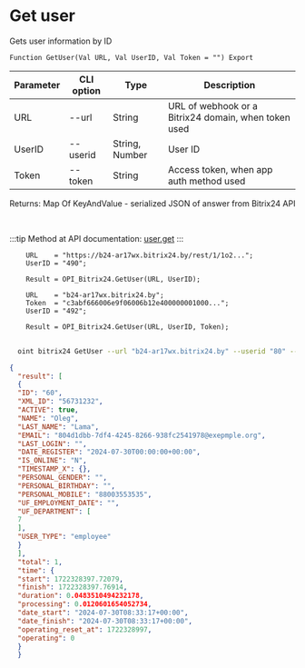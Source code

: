﻿---
sidebar_position: 2
---

# Get user
 Gets user information by ID



`Function GetUser(Val URL, Val UserID, Val Token = "") Export`

  | Parameter | CLI option | Type | Description |
  |-|-|-|-|
  | URL | --url | String | URL of webhook or a Bitrix24 domain, when token used |
  | UserID | --userid | String, Number | User ID |
  | Token | --token | String | Access token, when app auth method used |

  
  Returns:  Map Of KeyAndValue - serialized JSON of answer from Bitrix24 API

<br/>

:::tip
Method at API documentation: [user.get](https://dev.1c-bitrix.ru/rest_help/users/user_get.php)
:::
<br/>


```bsl title="Code example"
    URL    = "https://b24-ar17wx.bitrix24.by/rest/1/1o2...";
    UserID = "490";

    Result = OPI_Bitrix24.GetUser(URL, UserID);

    URL    = "b24-ar17wx.bitrix24.by";
    Token  = "c3abf666006e9f06006b12e400000001000...";
    UserID = "492";

    Result = OPI_Bitrix24.GetUser(URL, UserID, Token);
```



```sh title="CLI command example"
    
  oint bitrix24 GetUser --url "b24-ar17wx.bitrix24.by" --userid "80" --token "fe3fa966006e9f06006b12e400000001000..."

```

```json title="Result"
{
  "result": [
  {
  "ID": "60",
  "XML_ID": "56731232",
  "ACTIVE": true,
  "NAME": "Oleg",
  "LAST_NAME": "Lama",
  "EMAIL": "804d1dbb-7df4-4245-8266-938fc2541978@exepmple.org",
  "LAST_LOGIN": "",
  "DATE_REGISTER": "2024-07-30T00:00:00+00:00",
  "IS_ONLINE": "N",
  "TIMESTAMP_X": {},
  "PERSONAL_GENDER": "",
  "PERSONAL_BIRTHDAY": "",
  "PERSONAL_MOBILE": "88003553535",
  "UF_EMPLOYMENT_DATE": "",
  "UF_DEPARTMENT": [
  7
  ],
  "USER_TYPE": "employee"
  }
  ],
  "total": 1,
  "time": {
  "start": 1722328397.72079,
  "finish": 1722328397.76914,
  "duration": 0.0483510494232178,
  "processing": 0.0120601654052734,
  "date_start": "2024-07-30T08:33:17+00:00",
  "date_finish": "2024-07-30T08:33:17+00:00",
  "operating_reset_at": 1722328997,
  "operating": 0
  }
  }
```
